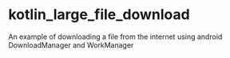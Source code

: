 # kotlin_large_file_download
An example of downloading a file from the internet using android DownloadManager and WorkManager